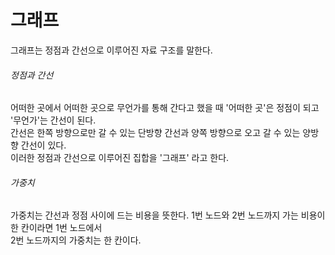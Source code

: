 # 그래프
그래프는 정점과 간선으로 이루어진 자료 구조를 말한다.<br/>

###### 정점과 간선
어떠한 곳에서 어떠한 곳으로 무언가를 통해 간다고 했을 때 '어떠한 곳'은 정점이 되고 '무언가'는 간선이 된다.<br/>
간선은 한쪽 방향으로만 갈 수 있는 단방향 간선과 양쪽 방향으로 오고 갈 수 있는 양방향 간선이 있다.<br/>
이러한 정점과 간선으로 이루어진 집합을 '그래프' 라고 한다.<br/>

###### 가중치
가중치는 간선과 정점 사이에 드는 비용을 뜻한다. 1번 노드와 2번 노드까지 가는 비용이 한 칸이라면 1번 노드에서<br/>
2번 노드까지의 가중치는 한 칸이다.

